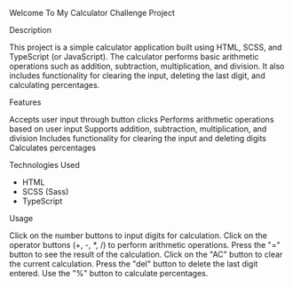 Welcome To My Calculator Challenge Project


Description

This project is a simple calculator application built using HTML, SCSS, and TypeScript (or JavaScript). 
The calculator performs basic arithmetic operations such as addition, subtraction, multiplication, and division. 
It also includes functionality for clearing the input, deleting the last digit, and calculating percentages.

Features

Accepts user input through button clicks
Performs arithmetic operations based on user input
Supports addition, subtraction, multiplication, and division
Includes functionality for clearing the input and deleting digits
Calculates percentages

Technologies Used

* HTML
* SCSS (Sass)
* TypeScript

Usage

Click on the number buttons to input digits for calculation.
Click on the operator buttons (+, -, *, /) to perform arithmetic operations.
Press the "=" button to see the result of the calculation.
Click on the "AC" button to clear the current calculation.
Press the "del" button to delete the last digit entered.
Use the "%" button to calculate percentages.
